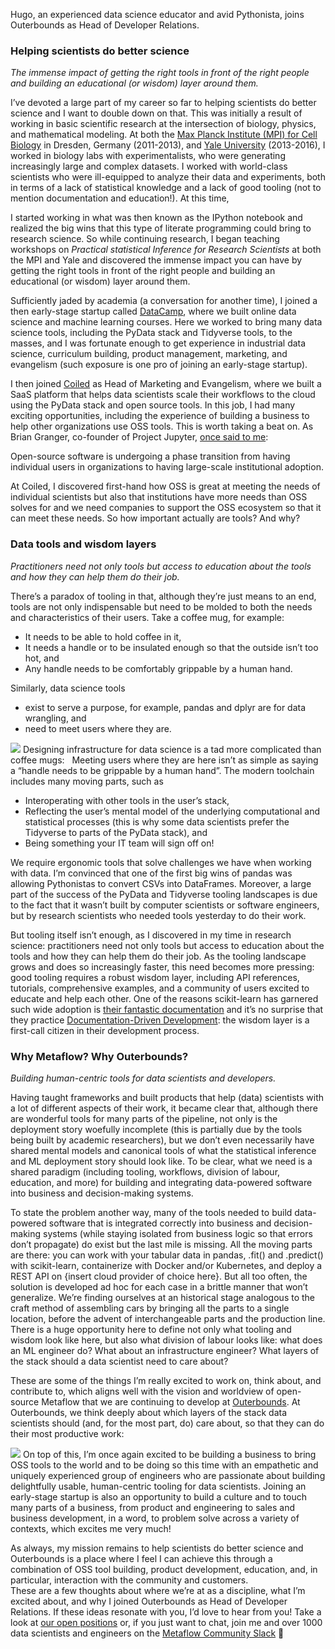 
Hugo, an experienced data science educator and avid Pythonista, joins Outerbounds as Head of Developer Relations.


### Helping scientists do better science


*The immense impact of getting the right tools in front of the right people and building an educational (or wisdom) layer around them.*


I’ve devoted a large part of my career so far to helping scientists do better science and I want to double down on that. This was initially a result of working in basic scientific research at the intersection of biology, physics, and mathematical modeling. At both the [Max Planck Institute (MPI) for Cell Biology](https://www.mpi-cbg.de/home/) in Dresden, Germany (2011-2013), and [Yale University](https://mbb.yale.edu/) (2013-2016), I worked in biology labs with experimentalists, who were generating increasingly large and complex datasets. I worked with world-class scientists who were ill-equipped to analyze their data and experiments, both in terms of a lack of statistical knowledge and a lack of good tooling (not to mention documentation and education!). At this time, 


I started working in what was then known as the IPython notebook and realized the big wins that this type of literate programming could bring to research science. So while continuing research, I began teaching workshops on *Practical statistical Inference for Research Scientists* at both the MPI and Yale and discovered the immense impact you can have by getting the right tools in front of the right people and building an educational (or wisdom) layer around them.


Sufficiently jaded by academia (a conversation for another time), I joined a then early-stage startup called [DataCamp](https://www.datacamp.com/), where we built online data science and machine learning courses. Here we worked to bring many data science tools, including the PyData stack and Tidyverse tools, to the masses, and I was fortunate enough to get experience in industrial data science, curriculum building, product management, marketing, and evangelism (such exposure is one pro of joining an early-stage startup). 


I then joined [Coiled](https://coiled.io/) as Head of Marketing and Evangelism, where we built a SaaS platform that helps data scientists scale their workflows to the cloud using the PyData stack and open source tools. In this job, I had many exciting opportunities, including the experience of building a business to help other organizations use OSS tools. This is worth taking a beat on. As Brian Granger, co-founder of Project Jupyter, [once said to me](https://www.datacamp.com/community/podcast/project-jupyter-interactive-computing):


Open-source software is undergoing a phase transition from having individual users in organizations to having large-scale institutional adoption.


At Coiled, I discovered first-hand how OSS is great at meeting the needs of individual scientists but also that institutions have more needs than OSS solves for and we need companies to support the OSS ecosystem so that it can meet these needs. So how important actually are tools? And why?


### Data tools and wisdom layers


*Practitioners need not only tools but access to education about the tools and how they can help them do their job.*


There’s a paradox of tooling in that, although they’re just means to an end, tools are not only indispensable but need to be molded to both the needs and characteristics of their users. Take a coffee mug, for example: 


* It needs to be able to hold coffee in it,
* It needs a handle or to be insulated enough so that the outside isn’t too hot, and
* Any handle needs to be comfortably grippable by a human hand.


Similarly, data science tools


* exist to serve a purpose, for example, pandas and dplyr are for data wrangling, and
* need to meet users where they are.


![](https://lh5.googleusercontent.com/_Cyfwpby9y6zmUBL6UF_jpdPCGxf4ZbQTnA_Ztsdv-CWn1hpOKpHPKdA5gUidOA4c_HIEh3nEXUxKDmc5bh792wUngOMFAUSZ7VQjy0_pA8OecZDZOMOvZMs2t7gokunrit2dd8J)
Designing infrastructure for data science is a tad more complicated than coffee mugs:   Meeting users where they are here isn’t as simple as saying a “handle needs to be grippable by a human hand”. The modern toolchain includes many moving parts, such as


* Interoperating with other tools in the user’s stack,
* Reflecting the user’s mental model of the underlying computational and statistical processes (this is why some data scientists prefer the Tidyverse to parts of the PyData stack), and
* Being something your IT team will sign off on!


We require ergonomic tools that solve challenges we have when working with data. I’m convinced that one of the first big wins of pandas was allowing Pythonistas to convert CSVs into DataFrames. Moreover, a large part of the success of the PyData and Tidyverse tooling landscapes is due to the fact that it wasn’t built by computer scientists or software engineers, but by research scientists who needed tools yesterday to do their work.


But tooling itself isn’t enough, as I discovered in my time in research science: practitioners need not only tools but access to education about the tools and how they can help them do their job. As the tooling landscape grows and does so increasingly faster, this need becomes more pressing: good tooling requires a robust wisdom layer, including API references, tutorials, comprehensive examples, and a community of users excited to educate and help each other. One of the reasons scikit-learn has garnered such wide adoption is [their fantastic documentation](https://scikit-learn.org/stable/user_guide.html) and it’s no surprise that they practice [Documentation-Driven Development](https://gist.github.com/zsup/9434452): the wisdom layer is a first-call citizen in their development process.


### Why Metaflow? Why Outerbounds?


*Building human-centric tools for data scientists and developers.*


Having taught frameworks and built products that help (data) scientists with a lot of different aspects of their work, it became clear that, although there are wonderful tools for many parts of the pipeline, not only is the deployment story woefully incomplete (this is partially due by the tools being built by academic researchers), but we don’t even necessarily have shared mental models and canonical tools of what the statistical inference and ML deployment story should look like. To be clear, what we need is a shared paradigm (including tooling, workflows, division of labour, education, and more) for building and integrating data-powered software into business and decision-making systems. 


To state the problem another way, many of the tools needed to build data-powered software that is integrated correctly into business and decision-making systems (while staying isolated from business logic so that errors don’t propagate) do exist but the last mile is missing. All the moving parts are there: you can work with your tabular data in pandas, .fit() and .predict() with scikit-learn, containerize with Docker and/or Kubernetes, and deploy a REST API on {insert cloud provider of choice here}. But all too often, the solution is developed ad hoc for each case in a brittle manner that won’t generalize. We’re finding ourselves at an historical stage analogous to the craft method of assembling cars by bringing all the parts to a single location, before the advent of interchangeable parts and the production line. There is a huge opportunity here to define not only what tooling and wisdom look like here, but also what division of labour looks like: what does an ML engineer do? What about an infrastructure engineer? What layers of the stack should a data scientist need to care about?


These are some of the things I’m really excited to work on, think about, and contribute to, which aligns well with the vision and worldview of open-source Metaflow that we are continuing to develop at [Outerbounds](https://outerbounds.com/about/). At Outerbounds, we think deeply about which layers of the stack data scientists should (and, for the most part, do) care about, so that they can do their most productive work:


![](https://lh4.googleusercontent.com/72Wtsy2IvsHmDw4rLE20sg0_IOzI-NKROQ-x44zF3PVpgkgga098QqbqBuiYWVRjUoGnNtX1fDF3ou72QBnHbd7-GkYTjlGeyQLCtRs0F5uKjgCwjzgRpbXywX3fXcr4cugHMOPC)
On top of this, I’m once again excited to be building a business to bring OSS tools to the world and to be doing so this time with an empathetic and uniquely experienced group of engineers who are passionate about building delightfully usable, human-centric tooling for data scientists. Joining an early-stage startup is also an opportunity to build a culture and to touch many parts of a business, from product and engineering to sales and business development, in a word, to problem solve across a variety of contexts, which excites me very much!


As always, my mission remains to help scientists do better science and Outerbounds is a place where I feel I can achieve this through a combination of OSS tool building, product development, education, and, in particular, interaction with the community and customers.  
These are a few thoughts about where we’re at as a discipline, what I’m excited about, and why I joined Outerbounds as Head of Developer Relations. If these ideas resonate with you, I’d love to hear from you! Take a look at [our open positions](https://outerbounds.com/workwithus/) or, if you just want to chat, join me and over 1000 data scientists and engineers on the [Metaflow Community Slack](http://slack.outerbounds.co/) 👋


